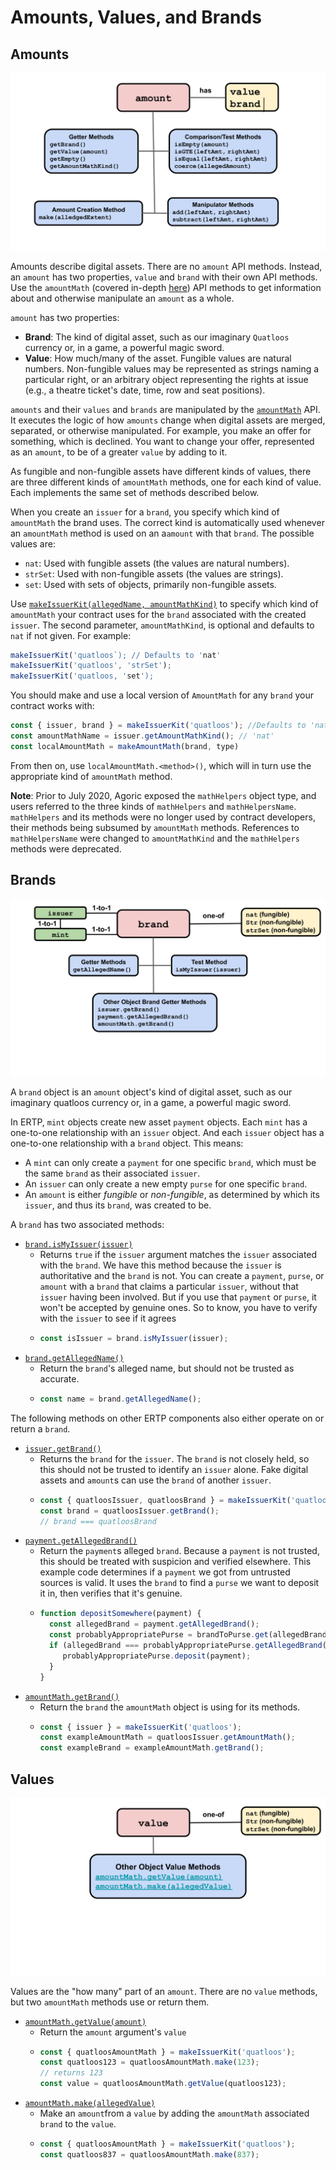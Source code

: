 # Amounts, Values, and Brands

## Amounts

![Amount methods](./assets/amount.svg)

Amounts describe digital assets. There are no `amount` API methods.
Instead, an `amount` has two properties, `value` and `brand` with their own API methods.
Use the `amountMath` (covered in-depth [here](./AmountMath.html)) API methods 
to get information about and otherwise manipulate an `amount` as a whole.

`amount` has two properties:
- **Brand**: The kind of digital asset, such as our imaginary `Quatloos` currency or,
  in a game, a powerful magic sword.
- **Value**: How much/many of the asset. Fungible values are natural
numbers. Non-fungible values may be represented as strings naming a
particular right, or an arbitrary object representing the rights at
issue (e.g., a theatre ticket's date, time, row and seat positions).

`amounts` and their `values` and `brands` are manipulated by
the [`amountMath`](https://agoric.com/documentation/glossary/#amountmath)
API. It executes the logic of how `amounts` change when digital 
assets are merged, separated, or otherwise manipulated. For example, 
you make an offer for something, which is declined. You want to change your 
offer, represented as an `amount`, to be of a greater `value` by adding to it.

As fungible and non-fungible assets have different kinds of values,
there are three different kinds of `amountMath` methods, one 
for each kind of value. Each implements the same set of methods described
below.

When you create an `issuer` for a
`brand`, you specify which kind of `amountMath` the brand uses. The
correct kind is automatically used whenever an `amountMath` method
is used on an a`amount` with that `brand`. The possible values are:
- `nat`: Used with fungible assets (the values are natural numbers).
- `strSet`: Used with non-fungible assets (the values are strings).
- `set`: Used with sets of objects, primarily non-fungible assets.

Use
[`makeIssuerKit(allegedName, amountMathKind)`](https://agoric.com/documentation/ertp/api/issuer.html#produceissuer-allegedname-mathhelpername)
 to specify which kind of `amountMath` your contract uses for the `brand`
 associated with the created `issuer`.  The second parameter,
 `amountMathKind`, is optional and defaults to `nat` if not given. For
 example: 
```js
makeIssuerKit('quatloos`); // Defaults to 'nat'
makeIssuerKit('quatloos', 'strSet');
makeIssuerKit('quatloos, 'set');
```
You should make and use a local version of `AmountMath` for any `brand`
your contract works with:
```js
const { issuer, brand } = makeIssuerKit('quatloos'); //Defaults to 'nat' 
const amountMathName = issuer.getAmountMathKind(); // 'nat'
const localAmountMath = makeAmountMath(brand, type)
```

From then on, use `localAmountMath.<method>()`, which will in turn use
the appropriate kind of `amountMath` method.

**Note**: Prior to July 2020, Agoric exposed the `mathHelpers` object
type, and users referred to the three kinds of
`mathHelpers` and `mathHelpersName`. `mathHelpers` and its methods
were no longer used by contract developers, their methods being
subsumed by `amountMath` methods. References to `mathHelpersName` were
changed to `amountMathKind` and the `mathHelpers` methods were deprecated.

## Brands

![Brand methods](./assets/brand.svg) 

A `brand` object is an `amount` object's kind of digital asset, such as
our imaginary quatloos currency or, in a game, a powerful magic
sword.

In ERTP, `mint` objects create new asset `payment`
objects. Each `mint` has a one-to-one relationship with an `issuer`
object. And each `issuer` object has a one-to-one
relationship with a `brand` object. This means:
- A `mint` can only create a `payment` for one specific `brand`, which
  must be the same `brand` as their associated `issuer`.
- An `issuer` can only create a new empty `purse` 
for one specific `brand`.
- An `amount` is either *fungible* or *non-fungible*, as determined by which
its `issuer`, and thus its `brand`, was created to be. 

A `brand` has two associated methods:
- [`brand.isMyIssuer(issuer)`](https://agoric.com/documentation/ertp/api/brand.html#brand-ismyissuer-issuer)
  - Returns `true` if the `issuer` argument matches the `issuer` associated with the `brand`.
    We have this method because the `issuer` is authoritative and the `brand` is not. You can
    create a `payment`, `purse`, or `amount` with a `brand` that claims a particular `issuer`,
    without that `issuer` having been involved. But if you use that `payment` or `purse`, it won't be 
    accepted by genuine ones. So to know, you have to verify with the `issuer` to see if it agrees
  - ```js
    const isIssuer = brand.isMyIssuer(issuer);
    ```
- [`brand.getAllegedName()`](https://agoric.com/documentation/ertp/api/brand.html#brand-getallegedname)
  - Return the `brand`'s alleged name, but should not be trusted as accurate.
  - ```js
    const name = brand.getAllegedName();
    ```

The following methods on other ERTP components also either operate on or
return a `brand`.

- [`issuer.getBrand()`](https://agoric.com/documentation/ertp/api/issuer.html#issuer-getBrand)
  - Returns the `brand` for the `issuer`. The `brand` is not closely
    held, so this should not be trusted to identify an `issuer`
    alone. Fake digital assets and `amount`s can use the `brand` of another `issuer`.
  - ```js
    const { quatloosIssuer, quatloosBrand } = makeIssuerKit('quatloos');
    const brand = quatloosIssuer.getBrand();
    // brand === quatloosBrand
    ```
- [`payment.getAllegedBrand()`](https://agoric.com/documentation/ertp/api/payment.html#payment-getallegedbrand)
  - Return the `payment`s alleged `brand`. Because a `payment`
  is not trusted, this should be treated with suspicion and verified
  elsewhere. This example code determines if a `payment` we got from untrusted sources
  is valid. It uses the `brand` to find a `purse` we want to deposit it in, then verifies
  that it's genuine.
  - ```js
    function depositSomewhere(payment) {
      const allegedBrand = payment.getAllegedBrand();
      const probablyAppropriatePurse = brandToPurse.get(allegedBrand);
      if (allegedBrand === probablyAppropriatePurse.getAllegedBrand()) {
         probablyAppropriatePurse.deposit(payment);
      }
    }  
    ```
- [`amountMath.getBrand()`](https://agoric.com/documentation/ertp/api/amount-math.html#amountmath-getbrand)
  - Return the `brand` the `amountMath` object is using for its
  methods.
  - ```js
    const { issuer } = makeIssuerKit('quatloos');
    const exampleAmountMath = quatloosIssuer.getAmountMath();
    const exampleBrand = exampleAmountMath.getBrand();
    ```

## Values

![Value methods](./assets/value.svg) 

Values are the "how many" part of an `amount`. There are no `value`
methods, but two `amountMath` methods use or return them. 

- [`amountMath.getValue(amount)`](https://agoric.com/documentation/ertp/api/amount-math.html#amountmath-getvalue-amount)
  - Return the `amount` argument's `value`
  - ```js
    const { quatloosAmountMath } = makeIssuerKit('quatloos');
    const quatloos123 = quatloosAmountMath.make(123);
    // returns 123
    const value = quatloosAmountMath.getValue(quatloos123);
    ```
- [`amountMath.make(allegedValue)`](https://agoric.com/documentation/ertp/api/amount-math.html#amountmath-make-allegedvalue)
  - Make an `amount`from a `value` by adding the
  `amountMath` associated `brand` to the `value`. 
  - ```js
    const { quatloosAmountMath } = makeIssuerKit('quatloos');
    const quatloos837 = quatloosAmountMath.make(837);
    ```
